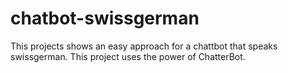 # chatbot-swissgerman

This projects shows an easy approach for a chattbot that speaks swissgerman. This project uses the power of ChatterBot.